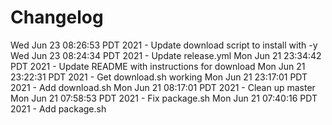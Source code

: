 # Changelog

Wed Jun 23 08:26:53 PDT 2021 - Update download script to install with -y
Wed Jun 23 08:24:34 PDT 2021 - Update release.yml
Mon Jun 21 23:34:42 PDT 2021 - Update README with instructions for download
Mon Jun 21 23:22:31 PDT 2021 - Get download.sh working
Mon Jun 21 23:17:01 PDT 2021 - Add download.sh
Mon Jun 21 08:17:01 PDT 2021 - Clean up master
Mon Jun 21 07:58:53 PDT 2021 - Fix package.sh
Mon Jun 21 07:40:16 PDT 2021 - Add package.sh
